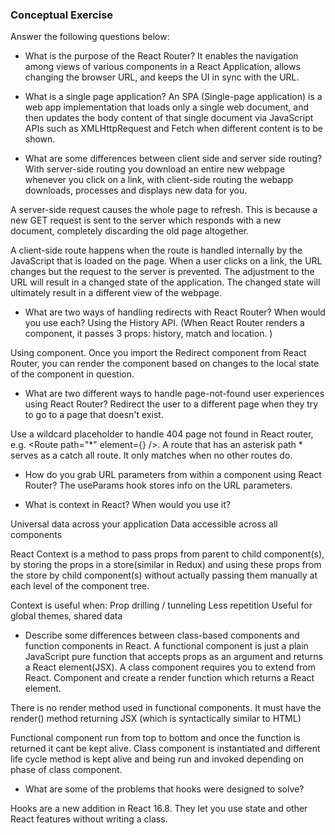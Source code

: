 ### Conceptual Exercise

Answer the following questions below:

- What is the purpose of the React Router?
It enables the navigation among views of various components in a React Application, allows changing the browser URL, and keeps the UI in sync with the URL.


- What is a single page application?
An SPA (Single-page application) is a web app implementation that loads only a single web document, and then updates the body content of that single document via JavaScript APIs such as XMLHttpRequest and Fetch when different content is to be shown.


- What are some differences between client side and server side routing?
With server-side routing you download an entire new webpage whenever you click on a link, with client-side routing the webapp downloads, processes and displays new data for you.

A server-side request causes the whole page to refresh. This is because a new GET request is sent to the server which responds with a new document, completely discarding the old page altogether.

A client-side route happens when the route is handled internally by the JavaScript that is loaded on the page. When a user clicks on a link, the URL changes but the request to the server is prevented. The adjustment to the URL will result in a changed state of the application. The changed state will ultimately result in a different view of the webpage. 


- What are two ways of handling redirects with React Router? When would you use each?
Using the History API. (When React Router renders a component, it passes 3 props: history, match and location. )

Using <Redirect /> component. Once you import the Redirect component from React Router, you can render the <Redirect /> component based on changes to the local state of the component in question.


- What are two different ways to handle page-not-found user experiences using React Router? 
Redirect the user to a different page when they try to go to a page that doesn't exist.

Use a wildcard placeholder to handle 404 page not found in React router, e.g. <Route path="*" element={<PageNotFound />} />. A route that has an asterisk path * serves as a catch all route. It only matches when no other routes do.


- How do you grab URL parameters from within a component using React Router?
The useParams hook stores info on the URL parameters.


- What is context in React? When would you use it?

Universal data across your application
Data accessible across all components

React Context is a method to pass props from parent to child component(s), by storing the props in a store(similar in Redux) and using these props from the store by child component(s) without actually passing them manually at each level of the component tree.

Context is useful when: 
Prop drilling / tunneling
Less repetition
Useful for global themes, shared data


- Describe some differences between class-based components and function components in React.
A functional component is just a plain JavaScript pure function that accepts props as an argument and returns a React element(JSX). A class component requires you to extend from React. Component and create a render function which returns a React element.

There is no render method used in functional components. It must have the render() method returning JSX (which is syntactically similar to HTML)

Functional component run from top to bottom and once the function is returned it cant be kept alive.	Class component is instantiated and different life cycle method is kept alive and being run and invoked depending on phase of class component.


- What are some of the problems that hooks were designed to solve?

Hooks are a new addition in React 16.8. They let you use state and other React features without writing a class.